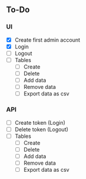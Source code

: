 ## To-Do

### UI
* [x] Create first admin account
* [x] Login
* [ ] Logout
* [ ] Tables
  * [ ] Create
  * [ ] Delete
  * [ ] Add data
  * [ ] Remove data
  * [ ] Export data as csv

### API
* [ ] Create token (Login)
* [ ] Delete token (Logout)
* [ ] Tables
  * [ ] Create
  * [ ] Delete
  * [ ] Add data
  * [ ] Remove data
  * [ ] Export data as csv
